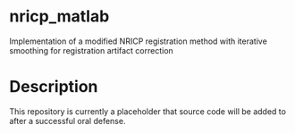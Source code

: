 # nricp_matlab
Implementation of a modified NRICP registration method with iterative smoothing for registration artifact correction

# Description
This repository is currently a placeholder that source code will be added to after a successful oral defense. 
